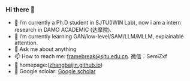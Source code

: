 ### Hi there 👋

- 🔭 I’m currently a Ph.D student in SJTU(IWIN Lab), now i am a intern research in DAMO ACADEMIC (达摩院). 
- 🌱 I’m currently learning GAN/low-level/SAM/LLM/MLLM, explainable attention.
- 💬 Ask me about anything
- 📫 How to reach me: framebreak@sjtu.edu.cn. 微信：SemiZxf
- 🌱 homepage:([zhangbaijin.github.io](https://zhangbaijin.github.io/))
- 💬 Google sclolar: [Google scholar](https://scholar.google.co.jp/citations?hl=zh-CN&user=Y6Z5xQQAAAAJ) 


